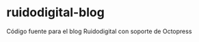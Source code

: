ruidodigital-blog
=================

Código fuente para el blog Ruidodigital con soporte de Octopress